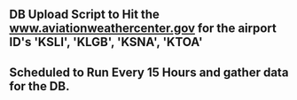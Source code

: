 ## DB Upload Script to Hit the www.aviationweathercenter.gov for the airport ID's 'KSLI', 'KLGB', 'KSNA', 'KTOA'

## Scheduled to Run Every 15 Hours and gather data for the DB. 
